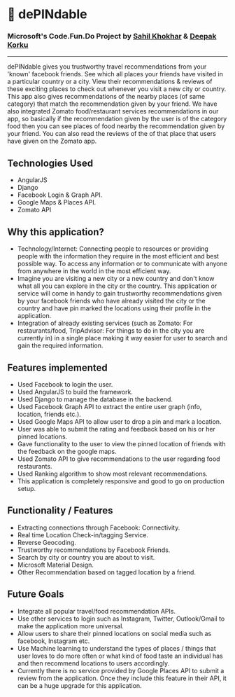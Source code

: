 # :round_pushpin: dePINdable
### Microsoft's Code.Fun.Do Project by [Sahil Khokhar](https://github.com/sahil505) & [Deepak Korku](https://github.com/Korku02)
---
dePINdable gives you trustworthy travel recommendations from your 'known' facebook friends. See which all places your friends have visited in a particular country or a city. View their recommendations & reviews of these exciting places to check out whenever you visit a new city or country. This app also gives recommendations of the nearby places (of same category) that match the recommendation given by your friend. We have also integrated Zomato food/restaurant services recommendations in our app, so basically if the recommendation given by the user is of the category food then you can see places of food nearby the recommendation given by your friend. You can also read the reviews of the of that place that users have given on the Zomato app.
## Technologies Used
- AngularJS
- Django
- Facebook Login & Graph API.
- Google Maps & Places API.
- Zomato API
## Why this application?
- Technology/Internet: Connecting people to resources or providing people with the information they require in the most efficient and best possible way. To access any information or to communicate with anyone from anywhere in the world in the most efficient way.
- Imagine you are visiting a new city or a new country and don't know what all you can explore in the city or the country. This application or service will come in handy to gain trustworthy recommendations given by your facebook friends who have already visited the city or the country and have pin marked the locations using their profile in the application.
- Integration of already existing services (such as Zomato: For restaurants/food, TripAdvisor: For things to do in the city you are currently in) in a single place making it way easier for user to search and gain the required information.
## Features implemented
- Used Facebook to login the user.
- Used AngularJS to build the framework.
- Used Django to manage the database in the backend.
- Used Facebook Graph API to extract the entire user graph (info, location, friends etc.).
- Used Google Maps API to allow user to drop a pin and mark a location.
- User was able to submit the rating and feedback based on his or her pinned locations.
- Gave functionality to the user to view the pinned location of friends with the feedback on the google maps.
- Used Zomato API to give recommendations to the user regarding food restaurants.
- Used Ranking algorithm to show most relevant recommendations.
- This application is completely responsive and good to go on production setup.
## Functionality / Features
- Extracting connections through Facebook: Connectivity.
- Real time Location Check-in/tagging Service.
- Reverse Geocoding.
- Trustworthy recommendations by Facebook Friends.
- Search by city or country you are about to visit.
- Microsoft Material Design.
- Other Recommendation based on tagged location by a friend.
## Future Goals
- Integrate all popular travel/food recommendation APIs.
- Use other services to login such as Instagram, Twitter, Outlook/Gmail to make the application more universal.
- Allow users to share their pinned locations on social media such as facebook, Instagram etc.
- Use Machine learning to understand the types of places / things that user loves to do more often or what kind of food taste an individual has and then recommend locations to users accordingly.
- Currently there is no service provided by Google Places API to submit a review from the application. Once they include this feature in their API, it can be a huge upgrade for this application.
